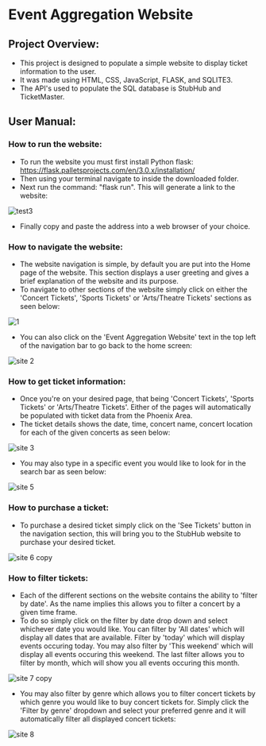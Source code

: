 # Event Aggregation Website

## Project Overview:
- This project is designed to populate a simple website to display ticket information to the user. 
- It was made using HTML, CSS, JavaScript, FLASK, and SQLITE3. 
- The API's used to populate the SQL database is StubHub and TicketMaster.

## User Manual:

### How to run the website:
- To run the website you must first install Python flask: https://flask.palletsprojects.com/en/3.0.x/installation/
- Then using your terminal navigate to inside the downloaded folder.
- Next run the command: "flask run". This will generate a link to the website:

![test3](https://github.com/Aften/Phase3/assets/34137769/c6ea6d70-2cee-48d7-a7b3-f0e7f42c2cd5)

- Finally copy and paste the address into a web browser of your choice.
  
### How to navigate the website:
- The website navigation is simple, by default you are put into the Home page of the website. This section displays a user greeting and gives a brief explanation of the website and its purpose.
- To navigate to other sections of the website simply click on either the 'Concert Tickets', 'Sports Tickets' or 'Arts/Theatre Tickets' sections as seen below:

![1](https://github.com/Aften/Phase3/assets/34137769/49680838-7143-4385-8931-900faf8f3edb)

- You can also click on the 'Event Aggregation Website' text in the top left of the navigation bar to go back to the home screen:

![site 2](https://github.com/Aften/Phase3/assets/34137769/79f4ce14-9510-4cde-8db9-d55a0cbd25c5)

### How to get ticket information:
- Once you're on your desired page, that being 'Concert Tickets', 'Sports Tickets' or 'Arts/Theatre Tickets'. Either of the pages will automatically be populated with ticket data from the Phoenix Area.
- The ticket details shows the date, time, concert name, concert location for each of the given concerts as seen below:
  
![site 3](https://github.com/Aften/Phase3/assets/34137769/0cd2d1ab-9a11-4aba-a932-5188f53f5484)

- You may also type in a specific event you would like to look for in the search bar as seen below:
  
![site 5](https://github.com/Aften/Phase3/assets/34137769/f688c9fe-e94f-4367-80be-1374d3194a61)

### How to purchase a ticket:
- To purchase a desired ticket simply click on the 'See Tickets' button in the navigation section, this will bring you to the StubHub website to purchase your desired ticket.

![site 6 copy](https://github.com/Aften/Phase3/assets/34137769/d0039b76-df20-4431-8bf5-6fbf4dafabdb)

### How to filter tickets:
- Each of the different sections on the website contains the ability to 'filter by date'. As the name implies this allows you to filter a concert by a given time frame.
- To do so simply click on the filter by date drop down and select whichever date you would like. You can filter by 'All dates' which will display all dates that are available. Filter by 'today' which will display events occuring today. You may also filter by 'This weekend' which will display all events occuring this weekend. The last filter allows you to filter by month, which will show you all events occuring this month.

![site 7 copy](https://github.com/Aften/Phase3/assets/34137769/a41d52ed-9633-4bde-9d9a-6ae1a07d0708)

- You may also filter by genre which allows you to filter concert tickets by which genre you would like to buy concert tickets for. Simply click the 'Filter by genre' dropdown and select your preferred genre and it will automatically filter all displayed concert tickets:

![site 8](https://github.com/Aften/Phase3/assets/34137769/8e2219c4-2f05-4d7b-b7eb-87b5d30cf4bf)
